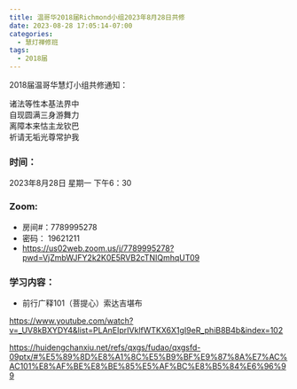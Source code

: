 ```yaml
---
title: 温哥华2018届Richmond小组2023年8月28日共修
date: 2023-08-28 17:05:14-07:00
categories:
  - 慧灯禅修班
tags:
  - 2018届
---
```

2018届温哥华慧灯小组共修通知：

诸法等性本基法界中\
自现圆满三身游舞力\
离障本来怙主龙钦巴\
祈请无垢光尊常护我

### 时间：

2023年8月28日 星期一 下午6：30

### Zoom:

* 房间#：7789995278
* 密码： 19621211
* <https://us02web.zoom.us/j/7789995278?pwd=VjZmbWJFY2k2K0E5RVB2cTNIQmhqUT09>

### 学习内容：

* 前行广释101（菩提心）索达吉堪布

<https://www.youtube.com/watch?v=_UV8kBXYDY4&list=PLAnEIprIVklfWTKX6X1gI9eR_phiB8B4b&index=102>

<https://huidengchanxiu.net/refs/qxgs/fudao/qxgsfd-09ptx/#%E5%89%8D%E8%A1%8C%E5%B9%BF%E9%87%8A%E7%AC%AC101%E8%AF%BE%E8%BE%85%E5%AF%BC%E8%B5%84%E6%96%99>